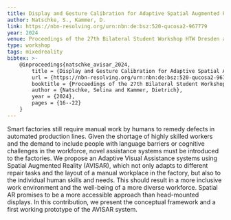 ```yaml
---
title: Display and Gesture Calibration for Adaptive Spatial Augmented Reality in Smart Factories
author: Natschke, S., Kammer, D.
link: https://nbn-resolving.org/urn:nbn:de:bsz:520-qucosa2-967779
year: 2024
venue: Proceedings of the 27th Bilateral Student Workshop HTW Dresden and CTU Prague – User Interfaces & Visualization, pp. 16–22
type: workshop
tags: mixedreality
bibtex: >-
    @inproceedings{natschke_avisar_2024,
        title = {Display and Gesture Calibration for Adaptive Spatial Augmented Reality in Smart Factories, pp. 16–22},
        url = {https://nbn-resolving.org/urn:nbn:de:bsz:520-qucosa2-967779},
        booktitle = {Proceedings of the 27th Bilateral Student Workshop HTW Dresden and CTU Prague – User Interfaces \& Visualization},
        author = {Natschke, Selina and Kammer, Dietrich},
        year = {2024},
        pages = {16--22}
    }
---
```

Smart factories still require manual work by humans to remedy defects in automated production lines. Given the shortage of highly skilled workers and the demand to include people with language barriers or cognitive challenges in the workforce, novel assistance systems must be introduced to the factories. We propose an Adaptive Visual Assistance systems using Spatial Augmented Reality (AVISAR), which not only adapts to different repair tasks and the layout of a manual workplace in the factory, but also to the individual human skills and needs. This should result in a more inclusive work environment and the well-being of a more diverse workforce. Spatial AR promises to be a more accessible approach than head-mounted displays. In this contribution, we present the conceptual framework and a first working prototype of the AVISAR system.
